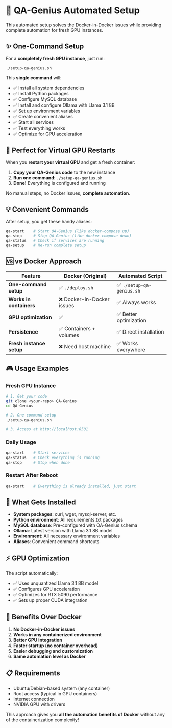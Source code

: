 # 🚀 QA-Genius Automated Setup

This automated setup solves the Docker-in-Docker issues while providing complete automation for fresh GPU instances.

## ✨ **One-Command Setup**

For a **completely fresh GPU instance**, just run:

```bash
./setup-qa-genius.sh
```

This **single command** will:
- ✅ Install all system dependencies
- ✅ Install Python packages  
- ✅ Configure MySQL database
- ✅ Install and configure Ollama with Llama 3.1 8B
- ✅ Set up environment variables
- ✅ Create convenient aliases
- ✅ Start all services
- ✅ Test everything works
- ✅ Optimize for GPU acceleration

## 🎯 **Perfect for Virtual GPU Restarts**

When you **restart your virtual GPU** and get a fresh container:

1. **Copy your QA-Genius code** to the new instance
2. **Run one command**: `./setup-qa-genius.sh` 
3. **Done!** Everything is configured and running

No manual steps, no Docker issues, **complete automation**.

## 💡 **Convenient Commands**

After setup, you get these handy aliases:

```bash
qa-start    # Start QA-Genius (like docker-compose up)
qa-stop     # Stop QA-Genius (like docker-compose down)  
qa-status   # Check if services are running
qa-setup    # Re-run complete setup
```

## 🆚 **vs Docker Approach**

| Feature | Docker (Original) | Automated Script |
|---------|-------------------|------------------|
| **One-command setup** | ✅ `./deploy.sh` | ✅ `./setup-qa-genius.sh` |
| **Works in containers** | ❌ Docker-in-Docker issues | ✅ Always works |
| **GPU optimization** | ✅ | ✅ Better optimization |
| **Persistence** | ✅ Containers + volumes | ✅ Direct installation |
| **Fresh instance setup** | ❌ Need host machine | ✅ Works everywhere |

## 🎮 **Usage Examples**

### Fresh GPU Instance
```bash
# 1. Get your code
git clone <your-repo> QA-Genius
cd QA-Genius

# 2. One command setup  
./setup-qa-genius.sh

# 3. Access at http://localhost:8501
```

### Daily Usage
```bash
qa-start    # Start services
qa-status   # Check everything is running
qa-stop     # Stop when done
```

### Restart After Reboot
```bash
qa-start    # Everything is already installed, just start
```

## 🔧 **What Gets Installed**

- **System packages**: curl, wget, mysql-server, etc.
- **Python environment**: All requirements.txt packages
- **MySQL database**: Pre-configured with QA-Genius schema
- **Ollama**: Latest version with Llama 3.1 8B model
- **Environment**: All necessary environment variables
- **Aliases**: Convenient command shortcuts

## ⚡ **GPU Optimization**

The script automatically:
- ✅ Uses unquantized Llama 3.1 8B model
- ✅ Configures GPU acceleration  
- ✅ Optimizes for RTX 5090 performance
- ✅ Sets up proper CUDA integration

## 🚀 **Benefits Over Docker**

1. **No Docker-in-Docker issues**
2. **Works in any containerized environment**
3. **Better GPU integration**
4. **Faster startup (no container overhead)**
5. **Easier debugging and customization**
6. **Same automation level as Docker**

## 📋 **Requirements**

- Ubuntu/Debian-based system (any container)
- Root access (typical in GPU containers)
- Internet connection
- NVIDIA GPU with drivers

This approach gives you **all the automation benefits of Docker** without any of the containerization complexity! 